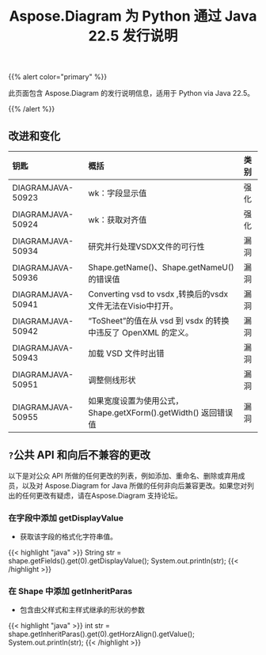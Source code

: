 ﻿---
title: Aspose.Diagram 为 Python 通过 Java 22.5 发行说明
type: docs
weight: 23
url: /zh/java/aspose-diagram-for-python-via-java-22-5-release-notes/
---
{{% alert color="primary" %}}

此页面包含 Aspose.Diagram 的发行说明信息，适用于 Python via Java 22.5。

{{% /alert %}}
## **改进和变化**  ##

|**钥匙**|**概括**|**类别**|
|:- |:- |:- |
|DIAGRAMJAVA-50923|wk：字段显示值|强化|
|DIAGRAMJAVA-50924|wk：获取对齐值|强化|
|DIAGRAMJAVA-50934|研究并行处理VSDX文件的可行性|漏洞|
|DIAGRAMJAVA-50936|Shape.getName()、Shape.getNameU() 的错误值|漏洞|
|DIAGRAMJAVA-50941|Converting vsd to vsdx ,转换后的vsdx文件无法在Visio中打开。|漏洞|
|DIAGRAMJAVA-50942|“ToSheet”的值在从 vsd 到 vsdx 的转换中违反了 OpenXML 的定义。|漏洞|
|DIAGRAMJAVA-50943|加载 VSD 文件时出错|漏洞|
|DIAGRAMJAVA-50951|调整侧线形状|漏洞|
|DIAGRAMJAVA-50955|如果宽度设置为使用公式，Shape.getXForm().getWidth() 返回错误值|漏洞|

## `?`**公共 API 和向后不兼容的更改**
以下是对公众 API 所做的任何更改的列表，例如添加、重命名、删除或弃用成员，以及对 Aspose.Diagram for Java 所做的任何非向后兼容更改。如果您对列出的任何更改有疑虑，请在Aspose.Diagram 支持论坛。

### **在字段中添加 getDisplayValue**
- 获取该字段的格式化字符串值。

{{< highlight "java" >}}
String str = shape.getFields().get(0).getDisplayValue();
System.out.println(str);
{{< /highlight >}}

### **在 Shape 中添加 getInheritParas**
- 包含由父样式和主样式继承的形状的参数

{{< highlight "java" >}}
int str = shape.getInheritParas().get(0).getHorzAlign().getValue();
System.out.println(str);
{{< /highlight >}}
